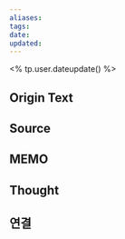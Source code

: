 ```yaml
---
aliases: 
tags: 
date: 
updated:
---
```

<% tp.user.dateupdate() %>

## Origin Text


## Source


## MEMO


## Thought


## 연결
